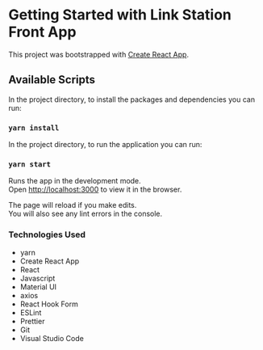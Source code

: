 # Getting Started with Link Station Front App

This project was bootstrapped with [Create React App](https://github.com/facebook/create-react-app).

## Available Scripts

In the project directory, to install the packages and dependencies you can run:

### `yarn install`

In the project directory, to run the application you can run:

### `yarn start`

Runs the app in the development mode.\
Open [http://localhost:3000](http://localhost:3000) to view it in the browser.

The page will reload if you make edits.\
You will also see any lint errors in the console.

<!-- ### `yarn test`

Launches the test runner in the interactive watch mode.\
See the section about [running tests](https://facebook.github.io/create-react-app/docs/running-tests) for more information. -->

### Technologies Used
*   yarn
*   Create React App
*   React
*   Javascript
*   Material UI
*   axios
*   React Hook Form
*   ESLint
*   Prettier
*   Git
*   Visual Studio Code
